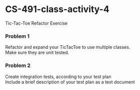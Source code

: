 # CS-491-class-activity-4
Tic-Tac-Toe Refactor Exercise

### Problem 1
Refactor and expand your TicTacToe to use multiple classes.\
Make sure they are unit tested.

### Problem 2
Create integration tests, according to your test plan\
Include a brief description of your test plan as a text document
